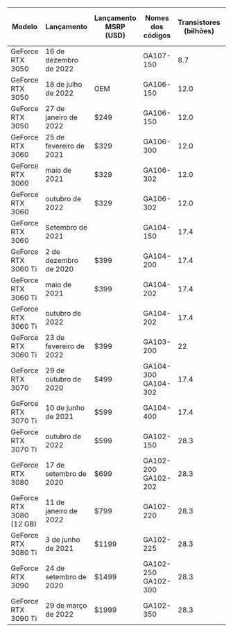 




|          Modelo          |       Lançamento        | Lançamento MSRP (USD) |  Nomes dos códigos  | Transistores (bilhões) | Tamanho da matriz(mm2) |     Core config      | Contagem SM | Cache L2 (MB) | Core (MHz)  | Memória (GT/s) | Pixel (Gpx/s) | Textura (Gtex/s) | Tamanho (GB) | Largura de banda (GB/s) |  Tipo  | Largura do barramento (bit) | meia precisão (boost) | precisão única (boost) | precisão dupla (boost) | Cálculo Tensor \[sparse\] | TDP (watts) |
|--------------------------|-------------------------|-----------------------|---------------------|------------------------|------------------------|----------------------|-------------|---------------|-------------|----------------|---------------|------------------|--------------|-------------------------|--------|-----------------------------|-----------------------|------------------------|------------------------|---------------------------|-------------|
| GeForce RTX 3050         | 16 de dezembro de 2022  |                       | GA107-150           | 8.7                    | 200                    | 2560 80:32:20:80     | 20          | 2             | 1552 (1777) | 14.0           | 49.66 (56.86) | 124.2 (142.2)    | 8            | 224                     | GDDR6  | 128                         | 7.946 (9.098)         | 7.946 (9.098)          | 0.124 (0.142)          | 36.4 \[72.8\]             | 115         |
| GeForce RTX 3050         | 18 de julho de 2022     | OEM                   | GA106-150           | 12.0                   | 276                    | 2304 72:32:18:72     | 18          | 2             | 1515 (1755) | 14.0           | 48.48 (56.16) | 109.1 (126.4)    | 8            | 224                     | GDDR6  | 128                         | 6.981 (8.087)         | 6.981 (8.087)          | 0.109 (0.126)          | 32.4 \[64.8\]             | 130         |
| GeForce RTX 3050         | 27 de janeiro de 2022   | $249                  | GA106-150           | 12.0                   | 276                    | 2560 80:32:20:80     | 20          | 2             | 1552 (1777) | 14.0           | 49.66 (56.86) | 124.2 (142.2)    | 8            | 224                     | GDDR6  | 128                         | 7.946 (9.098)         | 7.946 (9.098)          | 0.124 (0.142)          | 36.4 \[72.8\]             | 130         |
| GeForce RTX 3060         | 25 de fevereiro de 2021 | $329                  | GA106-300           | 12.0                   | 276                    | 3584 112:48:28:112   | 28          | 3             | 1320 (1777) | 15.0           | 63.36 (85.29) | 147.8 (199.0)    | 12           | 360                     | GDDR6  | 192                         | 9.462 (12.74)         | 9.462 (12.74)          | 0.148 (0.199)          | 51.2 \[102.4\]            | 170         |
| GeForce RTX 3060         | maio de 2021            | $329                  | GA106-302           | 12.0                   | 276                    | 3584 112:48:28:112   | 28          | 3             | 1320 (1777) | 15.0           | 63.36 (85.29) | 147.8 (199.0)    | 12           | 360                     | GDDR6  | 192                         | 9.462 (12.74)         | 9.462 (12.74)          | 0.148 (0.199)          | 51.2 \[102.4\]            | 170         |
| GeForce RTX 3060         | outubro de 2022         | $329                  | GA106-302           | 12.0                   | 276                    | 3584 112:48:28:112   | 28          | 3             | 1320 (1777) | 15.0           | 63.36 (85.29) | 147.8 (199.0)    | 8            | 240                     | GDDR6  | 128                         | 9.462 (12.74)         | 9.462 (12.74)          | 0.148 (0.199)          | 51.2 \[102.4\]            | 170         |
| GeForce RTX 3060         | Setembro de 2021        |                       | GA104-150           | 17.4                   | 392.5                  | 3584 112:48:28:112   | 28          | 3             | 1320 (1777) | 15.0           | 63.36 (85.29) | 147.8 (199.0)    | 12           | 360                     | GDDR6  | 192                         | 9.462 (12.74)         | 9.462 (12.74)          | 0.148 (0.199)          | 51.2 \[102.4\]            | 170         |
| GeForce RTX 3060 Ti      | 2 de dezembro de 2020   | $399                  | GA104-200           | 17.4                   | 392.5                  | 4864 152:80:38:152   | 38          | 4             | 1410 (1665) | 14.0           | 112.8 (133.2) | 214.3 (253.1)    | 8            | 448                     | GDDR6  | 256                         | 13.72 (16.20)         | 13.72 (16.20)          | 0.214 (0.253)          | 64.8 \[129.6\]            | 200         |
| GeForce RTX 3060 Ti      | maio de 2021            | $399                  | GA104-202           | 17.4                   | 392.5                  | 4864 152:80:38:152   | 38          | 4             | 1410 (1665) | 14.0           | 112.8 (133.2) | 214.3 (253.1)    | 8            | 448                     | GDDR6  | 256                         | 13.72 (16.20)         | 13.72 (16.20)          | 0.214 (0.253)          | 64.8 \[129.6\]            | 200         |
| GeForce RTX 3060 Ti      | outubro de 2022         |                       | GA104-202           | 17.4                   | 392.5                  | 4864 152:80:38:152   | 38          | 4             | 1410 (1665) | 9.5            | 112.8 (133.2) | 214.3 (253.1)    | 8            | 608                     | GDDR6X | 256                         | 13.72 (16.20)         | 13.72 (16.20)          | 0.214 (0.253)          | 64.8 \[129.6\]            | 200         |
| GeForce RTX 3060 Ti      | 23 de fevereiro de 2022 | $399                  | GA103-200           | 22                     | 496                    | 4864 152:80:38:152   | 38          | 4             | 1410 (1665) | 14.0           | 112.8 (133.2) | 214.3 (253.1)    | 8            | 448                     | GDDR6  | 256                         | 13.72 (16.20)         | 13.72 (16.20)          | 0.214 (0.253)          | 64.8 \[129.6\]            | 200         |
| GeForce RTX 3070         | 29 de outubro de 2020   | $499                  | GA104-300 GA104-302 | 17.4                   | 392.5                  | 5888 184:96:46:184   | 46          | 4             | 1500 (1725) | 14.0           | 144.0 (165.6) | 276.0 (317.4)    | 8            | 448                     | GDDR6  | 256                         | 17.66 (20.31)         | 17.66 (20.31)          | 0.276 (0.317)          | 81.3 \[162.6\]            | 220         |
| GeForce RTX 3070 Ti      | 10 de junho de 2021     | $599                  | GA104-400           | 17.4                   | 392.5                  | 6144 192:96:48:192   | 48          | 4             | 1580 (1770) | 9.5            | 151.6 (169.9) | 303.3 (339.8)    | 8            | 608                     | GDDR6X | 256                         | 19.42 (21.70)         | 19.42 (21.70)          | 0.303 (0.340)          | 87 \[174\]                | 290         |
| GeForce RTX 3070 Ti      | outubro de 2022         | $599                  | GA102-150           | 28.3                   | 628.4                  | 6144 192:96:48:192   | 48          | 4             | 1580 (1770) | 9.5            | 151.6 (169.9) | 303.3 (339.8)    | 8            | 608                     | GDDR6X | 256                         | 19.42 (21.70)         | 19.42 (21.70)          | 0.303 (0.340)          | 87 \[174\]                | 320         |
| GeForce RTX 3080         | 17 de setembro de 2020  | $699                  | GA102-200 GA102-202 | 28.3                   | 628.4                  | 8704 272:96:68:272   | 68          | 5             | 1440 (1710) | 9.5            | 138.2 (164.2) | 391.7 (465.1)    | 10           | 760                     | GDDR6X | 320                         | 25.07 (29.77)         | 25.07 (29.77)          | 0.392 (0.465)          | 119 \[238\]               | 320         |
| GeForce RTX 3080 (12 GB) | 11 de janeiro de 2022   | $799                  | GA102-220           | 28.3                   | 628.4                  | 8960 280:96:70:280   | 70          | 5             | 1260 (1710) | 9.5            | 120.9 (164.2) | 325.8 (478.8)    | 12           | 912                     | GDDR6X | 384                         | 22.58 (30.64)         | 22.58 (30.64)          | 0.353 (0.478)          | 122 \[244\]               | 350         |
| GeForce RTX 3080 Ti      | 3 de junho de 2021      | $1199                 | GA102-225           | 28.3                   | 628.4                  | 10240 320:112:80:320 | 80          | 6             | 1365 (1665) | 9.5            | 152.8 (186.5) | 436.8 532.8)     | 12           | 912                     | GDDR6X | 384                         | 27.96 (34.10)         | 27.96 (34.10)          | 0.437 (0.533)          | 136 \[273\]               | 350         |
| GeForce RTX 3090         | 24 de setembro de 2020  | $1499                 | GA102-250 GA102-300 | 28.3                   | 628.4                  | 10496 328:112:82:328 | 82          | 6             | 1395 (1695) | 9.75           | 156.2 (189.8) | 457.6 (556.0)    | 24           | 936                     | GDDR6X | 384                         | 29.28 (35.58)         | 29.28 (35.58)          | 0.458 (0.556)          | 142 \[284\]               | 350         |
| GeForce RTX 3090 Ti      | 29 de março de 2022     | $1999                 | GA102-350           | 28.3                   | 628.4                  | 10752 336:112:84:336 | 84          | 6             | 1560 (1860) | 10.5           | 174.7 (208.3) | 524.1 (625.0)    | 24           | 1008                    | GDDR6X | 384                         | 33.55 (39.99)         | 33.55 (39.99)          | 0.524 (0.625)          | 160 \[320\]               | 450         |
